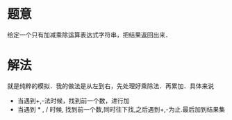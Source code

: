 # 题意
给定一个只有加减乘除运算表达式字符串，把结果返回出来．

# 解法
就是纯粹的模拟．我的做法是从左到右，先处理好乘除法．再累加．具体来说

* 当遇到+,-法时候，找到前一个数，进行加
* 当遇到 * , / 时候, 找到前一个数,同时往下找,之后遇到+,-为止.最后加到结果集
